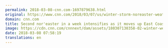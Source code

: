 ```yaml
---
permalink: 2018-03-08-cnn.com-1697879638.html
original: https://www.cnn.com/2018/03/07/us/winter-storm-noreaster-weather/index.html
domain: cnn.com
title: Second nor'easter in a week intensifies as it moves up East Coast
image: https://cdn.cnn.com/cnnnext/dam/assets/180307130358-02-winter-weather-0307-pennsylvania-super-tease.jpg
date: 2018-03-08 07:58:19
translations: en
---
```


